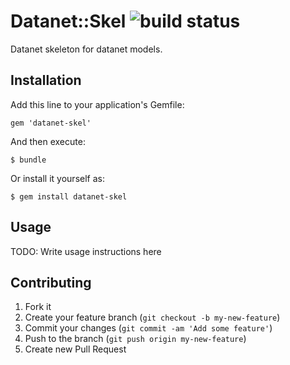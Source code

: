 # Datanet::Skel ![build status](http://dev.cyfronet.pl/gitlab-ci/projects/1/status?ref=master)

Datanet skeleton for datanet models.

## Installation

Add this line to your application's Gemfile:

    gem 'datanet-skel'

And then execute:

    $ bundle

Or install it yourself as:

    $ gem install datanet-skel

## Usage

TODO: Write usage instructions here

## Contributing

1. Fork it
2. Create your feature branch (`git checkout -b my-new-feature`)
3. Commit your changes (`git commit -am 'Add some feature'`)
4. Push to the branch (`git push origin my-new-feature`)
5. Create new Pull Request
